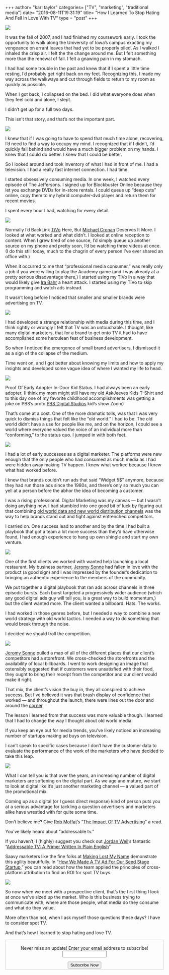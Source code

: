 +++
author= "karl taylor"
categories= ["TV", "marketing", "traditional media"]
date= "2016-08-11T19:31:19"
title= "How I Learned To Stop Hating And Fell In Love With TV"
type = "post"
+++

  ![](https://raw.githubusercontent.com/karljtaylor/kjt/blog/content/assets/d1982-1ga-16r1azkqcw5t_u3-pag.png)  


 It was the fall of 2007, and I had finished my coursework early. I took the opportunity to walk along the University of Iowa’s campus exacting my vengeance on arrant leaves that had yet to be properly piled. As I walked I inhaled the crisp air. I felt the the change around me. But I felt something more than the renewal of fall. I felt a gnawing pain in my stomach.

 I had had some trouble in the past and knew that if I spent a little time resting, I’d probably get right back on my feet. Recognizing this, I made my way across the walkways and cut through fields to return to my room as quickly as possible.

 When I got back, I collapsed on the bed. I did what everyone does when they feel cold and alone, I slept.

 I didn’t get up for a full two days.

 This isn’t that story, and that’s not the important part.

  ![](https://raw.githubusercontent.com/karljtaylor/kjt/blog/content/assets/da3ee-1hkyzjt8tik43iqoqyijhkg.png)  


 I knew that if I was going to have to spend that much time alone, recovering, I’d need to find a way to occupy my mind. I recognized that if I didn’t, I’d quickly fall behind and would have a much bigger problem on my hands. I knew that I could do better. I knew that I could be better.

 So I looked around and took inventory of what I had in front of me. I had a television. I had a really fast internet connection. I had time.

 I started obsessively consuming media. In one week, I watched every episode of The Jeffersons. I signed up for Blockbuster Online because they let you exchange DVDs for in-store rentals. I could queue up “deep cuts” online, copy them to my hybrid computer-dvd player and return them for recent movies.

 I spent every hour I had, watching for every detail.

  ![](https://raw.githubusercontent.com/karljtaylor/kjt/blog/content/assets/b90d0-1zgsiwqddqqplnvwjmdpm5w.png)

 Normally I’d BackLink [TiVo](https://www.tivo.com/) Here, But [Michael Cronan](http://www.nytimes.com/2013/01/06/business/michael-cronan-who-gave-tivo-and-kindle-their-names-dies-at-61.html?_r=0) Deserves It More.  I looked at what worked and what didn’t. I looked at online reception to content. When I grew tired of one source, I’d simply queue up another source on my phone and pretty soon, I’d be watching three videos at once. (I do this still today, much to the chagrin of every person I’ve ever shared an office with.)

 When it occurred to me that “professional media consumer,” was really only a job if you were willing to play the Academy game (and I was already at a pretty serious disadvantage there,) I started using my TiVo in a way that would likely give [Ira Bahr](https://twitter.com/irabahr) a heart attack. I started using my TiVo to skip programming and watch ads instead.

 It wasn’t long before I noticed that smaller and smaller brands were advertising on TV.

  ![](https://raw.githubusercontent.com/karljtaylor/kjt/blog/content/assets/90b88-14dlo4mcxoephevx4fqh39a.png)  


 I had developed a strange relationship with media during this time, and I think rightly or wrongly I felt that TV was an untouchable. I thought, like many digital marketers, that for a brand to get onto TV it had to have accomplished some herculean feat of business development.

 So when I noticed the emergence of small brand advertisers, I dismissed it as a sign of the collapse of the medium.

 Time went on, and I got better about knowing my limits and how to apply my insights and developed some vague idea of where I wanted my life to head.

  ![](https://raw.githubusercontent.com/karljtaylor/kjt/blog/content/assets/7ce47-1nlyy33-7yapv8gq3ygcnca.png)

 Proof Of Early Adopter In-Door Kid Status.  I had always been an early adopter. (I think my mom might still have my old AskJeeves Kids T-Shirt and to this day one of my favorite childhood accomplishments was getting a joke on PBS’s proto [PBS Digital Studios](https://medium.com/u/cc437719c466) kid’s show Zoom)

 That’s come at a cost. One of the more dramatic tolls, was that I was very quick to dismiss things that felt like the “old world.” I had to be. The old world didn’t have a use for people like me, and on the horizon, I could see a world where everyone valued the voice of an individual more than “conforming,” to the status quo. I jumped in with both feet.

  ![](https://raw.githubusercontent.com/karljtaylor/kjt/blog/content/assets/5a970-13rotv4tzi8b_rr1nuscnsa.png)  


 I had a lot of early successes as a digital marketer. The platforms were new enough that the only people who had consumed as much media as I had were hidden away making TV happen. I knew what worked because I knew what had worked before.

 I knew that brands couldn’t run ads that said “Widget 5$” anymore, because they had run those ads since the 1980s, and there’s only so much you can yell at a person before the abhor the idea of becoming a customer.

 I was a rising professional. Digital Marketing was my canvas — but I wasn’t doing anything new. I had stumbled into one good bit of luck by figuring out that combining [old world data and new world distribution channels](https://analytics.sonnetaylor.com/what-to-do-when-the-digital-audience-information-doesnt-make-any-sense-9adc390b7778#.fmxdgjqgu) was the way to help brands stand out and fight against entrenched competitors.

 I carried on. One success lead to another and by the time I had built a playbook that got a team a lot more success than they’d have otherwise found, I had enough experience to hang up own shingle and start my own venture.

  ![](https://raw.githubusercontent.com/karljtaylor/kjt/blog/content/assets/aaa20-1fpxm37g7omynxvv-oajxkg.png)  


 One of the first clients we worked with wanted help launching a local restaurant. My business partner, [Jeromy Sonne](https://medium.com/u/42f6b7e7d11f) had fallen in love with the product (a good sign) and I was impressed by the founder’s dedication to bringing an authentic experience to the members of the community.

 We put together a digital playbook that ran ads across channels in three episodic bursts. Each burst targeted a progressively wider audience (which any good digital ads guy will tell you, is a great way to build momentum,) but the client wanted more. The client wanted a billboard. Hats. The works.

 I had worked in those genres before, but I needed a way to combine a new world strategy with old world tactics. I needed a way to do something that would break through the noise.

 I decided we should troll the competition.

  ![](https://raw.githubusercontent.com/karljtaylor/kjt/blog/content/assets/f60c4-1czlyfxupjah_oqio4ycphg.png)  


 [Jeromy Sonne](https://medium.com/u/42f6b7e7d11f) pulled a map of all of the different places that our client’s competitors had a storefront. We cross-checked the storefronts and the availability of local billboards. I went to work designing an image that ostensibly suggested that if customers were unsatisfied with their food, they ought to bring their receipt from the competitor and our client would make it right.

 That mix, the client’s vision the buy in, they all conspired to achieve success. But I’ve believed it was that brash display of confidence that worked — and throughout the launch, there were lines out the door and around the [corner](http://www.westword.com/restaurants/josh-pollack-is-on-a-roll-with-rosenbergs-bagels-and-delicatessen-5759376).

 The lesson I learned from that success was more valuable though. I learned that I had to change the way I thought about old world media.

 If you keep an eye out for media trends, you’ve likely noticed an increasing number of startups making ad buys on television.

 I can’t speak to specific cases because I don’t have the customer data to evaluate the performance of the work of the marketers who have decided to take this leap.

  ![](https://raw.githubusercontent.com/karljtaylor/kjt/blog/content/assets/09813-1pqa6z3pdylfm_azhzlgtaa.png)  


 What I can tell you is that over the years, an increasing number of digital marketers are softening on the digital part. As we age and mature, we start to look at digital like it’s just another marketing channel — a valued part of the promotional mix.

 Coming up as a digital (or I guess direct response) kind of person puts you at a serious advantage for tackling a question advertisers and marketers alike have wrestled with for quite some time.

 Don’t believe me? Give [Rob Moffat](https://medium.com/u/2b0421fd8f27)’s “[The Impact Of TV Advertising](https://medium.com/venture-capital-growth-hacking/the-impact-of-tv-advertising-14cdfcaecac8#.2nfrs6a7h)” a read.

 You’ve likely heard about “addressable tv.”

 If you haven’t, I (highly) suggest you check out [Jordan Weil](https://medium.com/u/b512e22b25a8)’s fantastic “[Addressable TV: A Primer Written In Plain English](https://medium.com/comms-planning/addressable-tv-a-primer-written-in-plain-english-e7e51fbee174#.kkgh5hrid)”

 Saavy marketers like the fine folks at [Making Lost My Name](https://medium.com/u/f85925c3f081) demonstrate this agility beautifully. In “[How We Made A TV Ad For Our Seed Stage Startup](https://medium.com/@makinglostmyname/how-we-made-a-tv-ad-for-our-seed-stage-startup-part-2-44d08d44ee5c#.dhos0jbyx),” you can read about how the team applied the principles of cross-platform attribution to find an ROI for spot TV buys.

  ![](https://raw.githubusercontent.com/karljtaylor/kjt/blog/content/assets/ecafb-11yi2yrbddajehvck7gbt4q.png)  


 So now when we meet with a prospective client, that’s the first thing I look at once we’ve sized up the market. Who is this business trying to communicate with, where are those people, what media do they consume and what do they value.

 More often than not, when I ask myself those questions these days? I have to consider spot TV.

 And that’s how I learned to stop hating and love TV.

 <form style="border:1px solid #ccc;padding:3px;text-align: center;" action="https://tinyletter.com/karljtaylor" method="post" target="popupwindow" onsubmit="window.open('https://tinyletter.com/karljtaylor', 'popupwindow', 'scrollbars=yes,width=800,height=600');return true" _lpchecked="1">
     <p style="
      display: flex;
      align-items: center;
      flex-direction: column;
  "><label for="tlemail">Never miss an update! Enter your email address to subscribe!</label>
       <input type="text" name="email" id="tlemail" style="
      width: 140px;
  "></p>
     <input type="hidden" value="1" name="embed"><input type="submit" value="Subscribe Now">
  </form>
